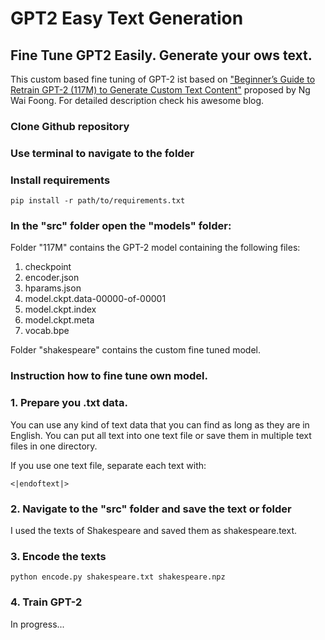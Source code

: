 # GPT2 Easy Text Generation

## Fine Tune GPT2 Easily. Generate your ows text.

This custom based fine tuning of GPT-2 ist based on ["Beginner’s Guide to Retrain GPT-2 (117M) to Generate Custom Text Content"](https://medium.com/@ngwaifoong92/beginners-guide-to-retrain-gpt-2-117m-to-generate-custom-text-content-8bb5363d8b7f) proposed by Ng Wai Foong. For detailed description check his awesome blog. 

### Clone Github repository

### Use terminal to navigate to the folder

### Install requirements

```
pip install -r path/to/requirements.txt
```

### In the "src" folder open the "models" folder:

Folder "117M" contains the GPT-2 model containing the following files: 

1. checkpoint
2. encoder.json
3. hparams.json
4. model.ckpt.data-00000-of-00001
5. model.ckpt.index
6. model.ckpt.meta
7. vocab.bpe

Folder "shakespeare" contains the custom fine tuned model.

### Instruction how to fine tune own model.

### 1. Prepare you .txt data.

You can use any kind of text data that you can find as long as they are in English. 
You can put all text into one text file or save them in multiple text files in one directory. 

If you use one text file, separate each text with: 

```
<|endoftext|>
```
### 2. Navigate to the "src" folder and save the text or folder 

I used the texts of Shakespeare and saved them as shakespeare.text.

### 3. Encode the texts

```
python encode.py shakespeare.txt shakespeare.npz
```

### 4. Train GPT-2







In progress...
